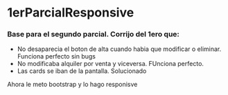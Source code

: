 # 1erParcialResponsive

### Base para el segundo parcial. Corrijo del 1ero que:
- No desaparecia el boton de alta cuando habia que modificar o eliminar. Funciona perfecto sin bugs
- No modificaba alquiler por venta y viceversa. FUnciona perfecto.
- Las cards se iban de la pantalla. Solucionado

Ahora le meto bootstrap y lo hago responisve
